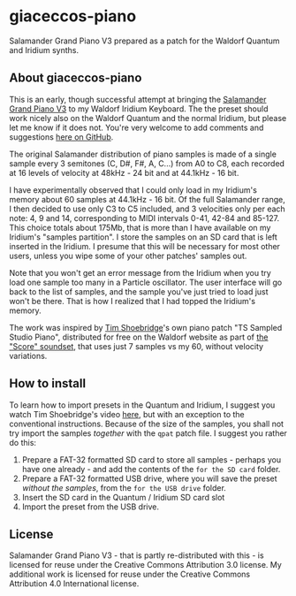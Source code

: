 # giaceccos-piano
Salamander Grand Piano V3 prepared as a patch for the Waldorf Quantum and Iridium synths.

## About giaceccos-piano
This is an early, though successful attempt at bringing the [Salamander Grand Piano V3](https://archive.org/details/SalamanderGrandPianoV3) to my Waldorf Iridium Keyboard. The the preset should work nicely also on the Waldorf Quantum and the normal Iridium, but please let me know if it does not. You're very welcome to add comments and suggestions [here on GitHub](https://github.com/giacecco/giaceccos-piano/issues). 

The original Salamander distribution of piano samples is made of a single sample every 3 semitones (C, D#, F#, A, C...) from A0 to C8, each recorded at 16 levels of velocity at 48kHz - 24 bit and at 44.1kHz - 16 bit. 

I have experimentally observed that I could only load in my Iridium's memory about 60 samples at 44.1kHz - 16 bit. Of the full Salamander range, I then decided to use only C3 to C5 included, and 3 velocities only per each note: 4, 9 and 14, corresponding to MIDI intervals 0-41, 42-84 and 85-127. This choice totals about 175Mb, that is more than I have available on my Iridium's "samples partition". I store the samples on an SD card that is left inserted in the Iridium. I presume that this will be necessary for most other users, unless you wipe some of your other patches' samples out.

Note that you won't get an error message from the Iridium when you try load one sample too many in a Particle oscillator. The user interface will go back to the list of samples, and the sample you've just tried to load just won't be there. That is how I realized that I had topped the Iridium's memory.

The work was inspired by [Tim Shoebridge](https://www.soundmangling.com/)'s own piano patch "TS Sampled Studio Piano", distributed for free on the Waldorf website as part of [the "Score" soundset](https://waldorfmusic.com/produkt/soundset-tim-shoebridge-score/), that uses just 7 samples vs my 60, without velocity variations.

## How to install
To learn how to import presets in the Quantum and Iridium, I suggest you watch Tim Shoebridge's video [here](https://youtu.be/2Oh6bUIs5TU), but with an exception to the conventional instructions. Because of the size of the samples, you shall not try import the samples _together_ with the `qpat` patch file. I suggest you rather do this:

1. Prepare a FAT-32 formatted SD card to store all samples - perhaps you have one already - and add the contents of the `for the SD card` folder.
2. Prepare a FAT-32 formatted USB drive, where you will save the preset _without the samples_, from the `for the USB drive` folder.
3. Insert the SD card in the Quantum / Iridium SD card slot
4. Import the preset from the USB drive.

## License
Salamander Grand Piano V3 - that is partly re-distributed with this - is licensed for reuse under the Creative Commons Attribution 3.0 license. My additional work is licensed for reuse under the Creative Commons Attribution 4.0 International license.
